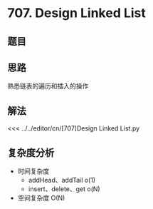 # 707. Design Linked List

## 题目

<!--@include: ../../editor/cn/doc/content/[707]Design Linked List.md-->

## 思路
熟悉链表的遍历和插入的操作

## 解法

<<< ../../editor/cn/[707]Design Linked List.py


## 复杂度分析
- 时间复杂度
  - addHead、addTail o(1)
  - insert、delete、get o(N)
- 空间复杂度 O(N)

